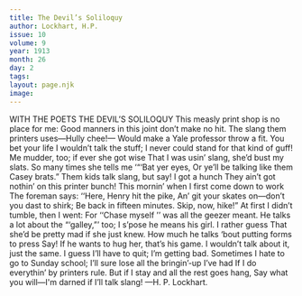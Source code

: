 ```yaml
---
title: The Devil’s Soliloquy
author: Lockhart, H.P.
issue: 10
volume: 9
year: 1913
month: 26
day: 2
tags:
layout: page.njk
image:
---
```

WITH THE POETS    THE DEVIL’S SOLILOQUY    This measly print shop is no place for me:    Good manners in this joint don’t make no hit.    The slang them printers uses—Hully chee!—    Would make a Yale professor throw a fit.    You bet your life I wouldn’t talk the stuff;    I never could stand for that kind of guff!    Me mudder, too; if ever she got wise    That I was usin’ slang, she’d bust my slats.    So many times she tells me ‘“‘Bat yer eyes,    Or ye’ll be talking like them Casey brats.”    Them kids talk slang, but say! I got a hunch    They ain’t got nothin’ on this printer bunch!    This mornin’ when I first come down to work    The foreman says: ‘‘Here, Henry hit the pike,    An’ git your skates on—don’t you dast to shirk;    Be back in fifteen minutes. Skip, now, hike!”    At first I didn’t tumble, then I went:    For ‘‘Chase myself ’’ was all the geezer meant.    He talks a lot about the “‘galley,”’ too;    I s’pose he means his girl. I rather guess    That she’d be pretty mad if she just knew.    How much he talks ‘bout putting forms to press    Say! If he wants to hug her, that’s his game.    I wouldn’t talk about it, just the same.    I guess I’ll have to quit; I’m getting bad.    Sometimes I hate to go to Sunday school;    I’ll sure lose all the bringin’-up I’ve had    If I do everythin’ by printers rule.    But if I stay and all the rest goes hang,    Say what you will—I'm darned if I’ll talk slang!    —H. P. Lockhart. 


